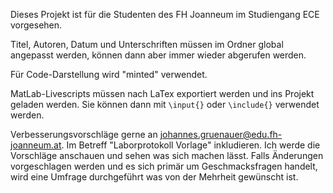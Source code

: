 Dieses Projekt ist für die Studenten des FH Joanneum im Studiengang ECE vorgesehen.

Titel, Autoren, Datum und Unterschriften müssen im Ordner global angepasst werden, können dann aber immer wieder abgerufen werden.

Für Code-Darstellung wird "minted" verwendet.

MatLab-Livescripts müssen nach LaTex exportiert werden und ins Projekt geladen werden. Sie können dann mit `\input{}` oder `\include{}` verwendet werden.

Verbesserungsvorschläge gerne an johannes.gruenauer@edu.fh-joanneum.at. Im Betreff "Laborprotokoll Vorlage" inkludieren.
Ich werde die Vorschläge anschauen und sehen was sich machen lässt.
Falls Änderungen vorgeschlagen werden und es sich primär um Geschmacksfragen handelt, wird eine Umfrage durchgeführt was von der Mehrheit gewünscht ist.